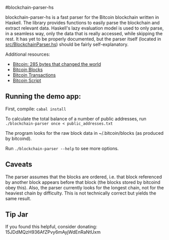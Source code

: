 #blockchain-parser-hs

blockchain-parser-hs is a fast parser for the Bitcoin blockchain written in Haskell. The library provides functions to easily parse the blockchain and extract relevant data. Haskell's lazy evaluation model is used to only parse, in a seamless way, only the data that is really accessed, while skipping the rest.
It has yet to be properly documented, but the parser itself (located in [src/BlockchainParser.hs](https://github.com/benma/blockchain-parser-hs/blob/master/src/BlockchainParser.hs)) should be fairly self-explanatory.

Additional resources:
* [Bitcoin: 285 bytes that changed the world](http://james.lab6.com/2012/01/12/bitcoin-285-bytes-that-changed-the-world/)
* [Bitcoin Blocks](https://en.bitcoin.it/wiki/Blocks)
* [Bitcoin Transactions](https://en.bitcoin.it/wiki/Transaction)
* [Bitcoin Script](https://en.bitcoin.it/wiki/Script)

## Running the demo app:

First, compile: `cabal install`

To calculate the total balance of a number of public addresses, run
`./blockchain-parser once < public_addresses.txt`

The program looks for the raw block data in ~/.bitcoin/blocks (as produced by bitcoind).

Run `./blockchain-parser --help` to see more options.

## Caveats

The parser assumes that the blocks are ordered, i.e. that block referenced by another block appears before that block (the blocks stored by bitcoind obey this).
Also, the parser currently looks for the longest chain, not for the heaviest chain by difficulty. This is not technically correct but yields the same result.

## Tip Jar
If you found this helpful, consider donating: 15JDdMQzH936AfZPvy6mAyjWdEnRaNtUxm
